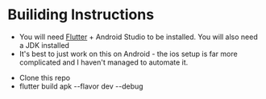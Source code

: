 # Builiding Instructions

* You will need [Flutter](https://flutter.dev/docs/get-started/install) + Android Studio to be installed.  You will also need a JDK installed
* It's best to just work on this on Android - the ios setup is far more complicated and I haven't managed to automate it.

- Clone this repo
- flutter build apk --flavor dev --debug
